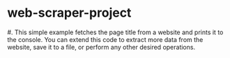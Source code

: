 # web-scraper-project
#. This simple example fetches the page title from a website and prints it to the console. You can extend this code to extract more data from the website, save it to a file, or perform any other desired operations.
